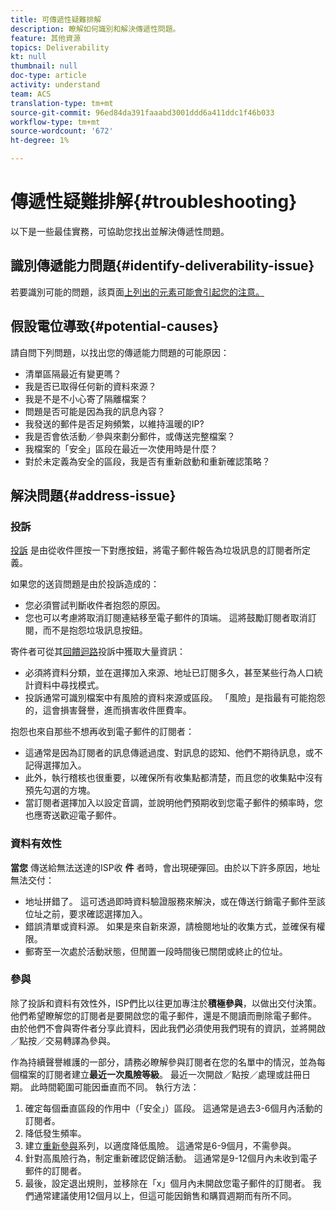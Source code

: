 ```yaml
---
title: 可傳遞性疑難排解
description: 瞭解如何識別和解決傳遞性問題。
feature: 其他資源
topics: Deliverability
kt: null
thumbnail: null
doc-type: article
activity: understand
team: ACS
translation-type: tm+mt
source-git-commit: 96ed84da391faaabd3001ddd6a411ddc1f46b033
workflow-type: tm+mt
source-wordcount: '672'
ht-degree: 1%

---
```



# 傳遞性疑難排解{#troubleshooting}

以下是一些最佳實務，可協助您找出並解決傳遞性問題。

## 識別傳遞能力問題{#identify-deliverability-issue}

若要識別可能的問題，該頁面[上列出的元素可能會引起您的注意。](/help/ongoing-monitoring.md)

<!--
Mailing or campaign metrics: unsubscribe, abuse complaint and/or bounce rates are higher than usual.
Subscriber activity: opens, clicks and/or transactions are lower than usual.
Seed accounts show filtered or non-delivered mailings.
-->

## 假設電位導致{#potential-causes}

請自問下列問題，以找出您的傳遞能力問題的可能原因：

* 清單區隔最近有變更嗎？
* 我是否已取得任何新的資料來源？
* 我是不是不小心寄了隔離檔案？
* 問題是否可能是因為我的訊息內容？
* 我發送的郵件是否足夠頻繁，以維持溫暖的IP?
* 我是否會依活動／參與來劃分郵件，或傳送完整檔案？
* 我檔案的「安全」區段在最近一次使用時是什麼？
* 對於未定義為安全的區段，我是否有重新啟動和重新確認策略？

## 解決問題{#address-issue}

### 投訴

[投訴](/help/metrics/complaints.md) 是由從收件匣按一下對應按鈕，將電子郵件報告為垃圾訊息的訂閱者所定義。

如果您的送貨問題是由於投訴造成的：
* 您必須嘗試判斷收件者抱怨的原因。
* 您也可以考慮將取消訂閱連結移至電子郵件的頂端。 這將鼓勵訂閱者取消訂閱，而不是抱怨垃圾訊息按鈕。

寄件者可從其[回饋迴路](/help/transition-process/infrastructure.md#feedback-loops)投訴中獲取大量資訊：
* 必須將資料分類，並在選擇加入來源、地址已訂閱多久，甚至某些行為人口統計資料中尋找模式。
* 投訴通常可識別檔案中有風險的資料來源或區段。 「風險」是指最有可能抱怨的，這會損害聲譽，進而損害收件匣費率。

抱怨也來自那些不想再收到電子郵件的訂閱者：
* 這通常是因為訂閱者的訊息傳遞過度、對訊息的認知、他們不期待訊息，或不記得選擇加入。
* 此外，執行稽核也很重要，以確保所有收集點都清楚，而且您的收集點中沒有預先勾選的方塊。
* 當訂閱者選擇加入以設定音調，並說明他們預期收到您電子郵件的頻率時，您也應寄送歡迎電子郵件。

### 資料有效性

**當您** 傳送給無法送達的ISP收 **件** 者時，會出現硬彈回。由於以下許多原因，地址無法交付：
* 地址拼錯了。 這可透過即時資料驗證服務來解決，或在傳送行銷電子郵件至該位址之前，要求確認選擇加入。
* 錯誤清單或資料源。 如果是來自新來源，請檢閱地址的收集方式，並確保有權限。
* 郵寄至一次處於活動狀態，但閒置一段時間後已關閉或終止的位址。

### 參與

除了投訴和資料有效性外，ISP們比以往更加專注於&#x200B;**積極參與**，以做出交付決策。 他們希望瞭解您的訂閱者是要開啟您的電子郵件，還是不閱讀而刪除電子郵件。 由於他們不會與寄件者分享此資料，因此我們必須使用我們現有的資訊，並將開啟／點按／交易轉譯為參與。

作為持續聲譽維護的一部分，請務必瞭解參與訂閱者在您的名單中的情況，並為每個檔案的訂閱者建立&#x200B;**最近一次風險等級**。 最近一次開啟／點按／處理或註冊日期。 此時間範圍可能因垂直而不同。 執行方法：

1. 確定每個垂直區段的作用中（「安全」）區段。 這通常是過去3-6個月內活動的訂閱者。
1. 降低發生頻率。
1. 建立[重新參與](/help/additional-resources/re-engagement.md)系列，以適度降低風險。 這通常是6-9個月，不需參與。
1. 針對高風險行為，制定重新確認促銷活動。 這通常是9-12個月內未收到電子郵件的訂閱者。
1. 最後，設定退出規則，並移除在「x」個月內未開啟您電子郵件的訂閱者。 我們通常建議使用12個月以上，但這可能因銷售和購買週期而有所不同。